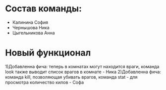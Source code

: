 # Состав команды:
- Калинина София
- Чернышова Ника
- Цыгельникова Анна

# Новый функционал 
1)Добавленна фича: теперь в комнатах могут находится враги, команда look также выводит список врагов в комнате - Ника
2)Добавленна фича: команда kill, позволяющая убивать врагов, команда stat - для просмотра количество килов - Софа
